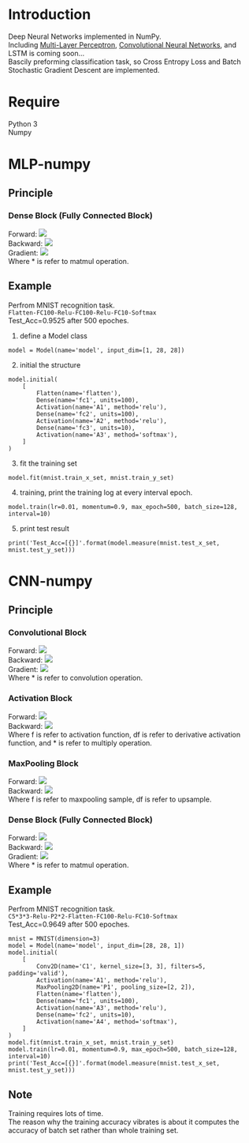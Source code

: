 # Introduction
Deep Neural Networks implemented in NumPy.  
Including [Multi-Layer Perceptron](#MLP-numpy), [Convolutional Neural Networks](#CNN-numpy), and LSTM is coming soon...  
Bascily preforming classification task, so Cross Entropy Loss and Batch Stochastic Gradient Descent are implemented.
# Require  
Python 3  
Numpy  
# MLP-numpy  
## Principle
### Dense Block (Fully Connected Block)
Forward: ![](http://latex.codecogs.com/svg.latex?w^l=w^l*z^{l-1}+b^l)  
Backward: ![](http://latex.codecogs.com/svg.latex?e^{l-1}=(w^l)^T*e^l)  
Gradient: ![](http://latex.codecogs.com/svg.latex?dw^l=z^{l-1}*e^l,db^l=e^l)  
Where * is refer to matmul operation.  
## Example
Perfrom MNIST recognition task.  
``
Flatten-FC100-Relu-FC100-Relu-FC10-Softmax
``  
Test_Acc=0.9525 after 500 epoches.
1. define a Model class  
``` 
model = Model(name='model', input_dim=[1, 28, 28])  
```
2. initial the structure  
```
model.initial(
    [
        Flatten(name='flatten'),
        Dense(name='fc1', units=100),
        Activation(name='A1', method='relu'),
        Dense(name='fc2', units=100),
        Activation(name='A2', method='relu'),
        Dense(name='fc3', units=10),
        Activation(name='A3', method='softmax'),
    ]
)
```
3. fit the training set  
```
model.fit(mnist.train_x_set, mnist.train_y_set)
```
4. training, print the training log at every interval epoch.    
```
model.train(lr=0.01, momentum=0.9, max_epoch=500, batch_size=128, interval=10)  
```  
5. print test result  
```
print('Test_Acc=[{}]'.format(model.measure(mnist.test_x_set, mnist.test_y_set)))  
```
# CNN-numpy
## Principle
### Convolutional Block
Forward:  ![](http://latex.codecogs.com/svg.latex?z^l=z^{l-1}*w^l+b^l)  
Backward: ![](http://latex.codecogs.com/svg.latex?e^{l-1}=e^l*rot180(w^l))  
Gradient: ![](http://latex.codecogs.com/svg.latex?dw^l=z^{l-1}*e^l,db^l=sum(e^l))  
Where * is refer to convolution operation.  
### Activation Block
Forward: ![](http://latex.codecogs.com/svg.latex?z^l=f(z^{l-1}))  
Backward: ![](http://latex.codecogs.com/svg.latex?e^{l-1}=df(z^{l-1})*e^l)  
Where f is refer to activation function, df is refer to derivative activation function, and * is refer to multiply operation. 
### MaxPooling Block
Forward: ![](http://latex.codecogs.com/svg.latex?z^l=f(z^{l-1}))  
Backward: ![](http://latex.codecogs.com/svg.latex?e^{l-1}=df(e^l))  
Where f is refer to maxpooling sample, df is refer to upsample.
### Dense Block (Fully Connected Block)
Forward: ![](http://latex.codecogs.com/svg.latex?w^l=w^l*z^{l-1}+b^l)  
Backward: ![](http://latex.codecogs.com/svg.latex?e^{l-1}=(w^l)^T*e^l)  
Gradient: ![](http://latex.codecogs.com/svg.latex?dw^l=z^{l-1}*e^l,db^l=e^l)  
Where * is refer to matmul operation.  
## Example
Perfrom MNIST recognition task.  
``
C5*3*3-Relu-P2*2-Flatten-FC100-Relu-FC10-Softmax
``  
Test_Acc=0.9649 after 500 epoches.  
```
mnist = MNIST(dimension=3)
model = Model(name='model', input_dim=[28, 28, 1])
model.initial(
    [
        Conv2D(name='C1', kernel_size=[3, 3], filters=5, padding='valid'),
        Activation(name='A1', method='relu'),
        MaxPooling2D(name='P1', pooling_size=[2, 2]),
        Flatten(name='flatten'),
        Dense(name='fc1', units=100),
        Activation(name='A3', method='relu'),
        Dense(name='fc2', units=10),
        Activation(name='A4', method='softmax'),
    ]
)
model.fit(mnist.train_x_set, mnist.train_y_set)
model.train(lr=0.01, momentum=0.9, max_epoch=500, batch_size=128, interval=10)
print('Test_Acc=[{}]'.format(model.measure(mnist.test_x_set, mnist.test_y_set)))
```
## Note
Training requires lots of time.  
The reason why the training accuracy vibrates is about it computes the accuracy of batch set rather than whole training set.    
